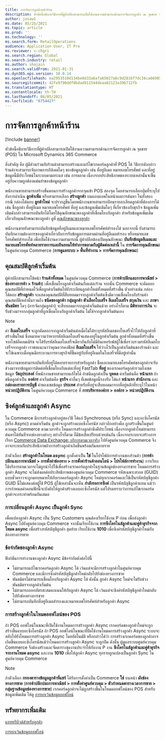 ```yaml
---
title: การจัดการลูกค้าหน้าร้าน
description: หัวข้อนี้อธิบายวิธีการที่ผู้ค้าปลีกสามารถเปิดใช้งานความสามารถด้านการจัดการลูกค้า ณ จุดขาย (POS) ใน Microsoft Dynamics 365 Commerce
author: josaw1
ms.date: 05/25/2021
ms.topic: article
ms.prod: ''
ms.technology: ''
ms.search.form: RetailOperations
audience: Application User, IT Pro
ms.reviewer: v-chgri
ms.search.region: Global
ms.search.industry: retail
ms.author: shajain
ms.search.validFrom: 2021-01-31
ms.dyn365.ops.version: 10.0.14
ms.openlocfilehash: ea2953510d134be0d33a6afa65027a6c9d2816f7dc16ca669859e80ee40f4278
ms.sourcegitcommit: 42fe9790ddf0bdad911544deaa82123a396712fb
ms.translationtype: HT
ms.contentlocale: th-TH
ms.lasthandoff: 08/05/2021
ms.locfileid: "6754427"
---
```

# <a name="customer-management-in-stores"></a>การจัดการลูกค้าหน้าร้าน

[!include [banner](includes/banner.md)]

หัวข้อนี้อธิบายวิธีการที่ผู้ค้าปลีกสามารถเปิดใช้งานความสามารถด้านการจัดการลูกค้า ณ จุดขาย (POS) ใน Microsoft Dynamics 365 Commerce

สิ่งสำคัญ คือ ผู้มีส่วนร่วมกับร้านค้าสามารถสร้างและแก้ไขเรกคอร์ดลูกค้าที่ POS ได้ วิธีการดังกล่าว ร้านค้าจะสามารถจับภาพการอัปเดตใดๆ ของข้อมูลลูกค้า เช่น ที่อยู่อีเมล หมายเลขโทรศัพท์ และที่อยู่ ข้อมูลนี้มีประโยชน์ในระบบตามกระแส เช่น การตลาด เนื่องจากประสิทธิภาพของระบบเหล่านั้นจะขึ้นอยู่กับความถูกต้องแม่นยําของข้อมูลลูกค้า

พนักงานขายสามารถสร้างขั้นตอนการสร้างลูกค้าจากจุดเข้า POS สองจุด โดยสามารถเลือกปุ่มที่ระบุไปยังการดําเนิน **ลูกค้าเพิ่ม** หรือสามารถเลือก **สร้างลูกค้า** บนแถบแอพในหน้าผลการค้นหา ในทั้งสองกรณี กล่องโต้ตอบ **ลูกค้าใหม่** จะปรากฏขึ้นโดยพนักงานขายสามารถป้อนรายละเอียดลูกค้าที่ต้องการได้ เช่น ชื่อลูกค้า ที่อยู่อีเมล หมายเลขโทรศัพท์ ที่อยู่ และข้อมูลเพิ่มเติมใดๆ ที่เกี่ยวข้องกับธุรกิจ ข้อมูลเพิ่มเติมดังกล่าวสามารถบันทึกได้โดยใช้คุณลักษณะของลูกค้าที่เชื่อมโยงกับลูกค้า สำหรับข้อมูลเพิ่มเติมเกี่ยวกับคุณลักษณะของลูกค้า ดูที่ [คุณลักษณะของลูกค้า](dev-itpro/customer-attributes.md)

พนักงานขายยังสามารถบันทึกข้อมูลที่อยู่อีเมลและหมายเลขโทรศัพท์สำรองได้ นอกจากนี้ ยังสามารถบันทึกความต้องการของลูกค้าเกี่ยวกับการรับข้อมูลการตลาดผ่านที่อยู่อีเมลสำรอง หรือหมายเลขโทรศัพท์สำรองได้ เพื่อเปิดใช้งานความสามารถนี้ ผู้ค้าปลีกต้องเปิดคุณลักษณะ **บันทึกข้อมูลอีเมลและหมายเลขโทรศัพท์หลายรายการและยินยอมให้ทำการตลาดกับผู้ติดต่อเหล่านี้** ใน **การจัดการคุณลักษณะ** ในศูนย์ควบคุม Commerce (**การดูแลระบบ \> พื้นที่ทำงาน \> การจัดการคุณลักษณะ**)

## <a name="default-customer-properties"></a>คุณสมบัติลูกค้าเริ่มต้น

ผู้ค้าปลีกสามารถใช้หน้า **ร้านค้าทั้งหมด** ในศูนย์ควบคุม Commerce (**การค้าปลึกและการพาณิชย์ \> ช่องทางการค้า \> ร้านค้า**) เพื่อเชื่อมโยงลูกค้าเริ่มต้นกับแต่ละร้าน จากนั้น Commerce จะคัดลอกคุณสมบัติที่กําหนดไว้เพื่อลูกค้าเริ่มต้นไปยังระเบียนลูกค้าใหม่ทั้งหมดที่สร้างขึ้น ตัวอย่างเช่น กล่องโต้ตอบ **สร้างลูกค้า** จะแสดงคุณสมบัติที่สืบทอดมาจากลูกค้าเริ่มต้นซึ่งมีความเชื่อมโยงกับร้านค้า คุณสมบัติเหล่านั้นรวมถึง **ชนิดของลูกค้า** **กลุ่มลูกค้า** **ตัวเลือกใบเสร็จ** **อีเมลใบเสร็จ** **สกุลเงิน** และ **ภาษา** **พันธมิตร** ใดๆ (การจัดกลุ่มลูกค้า) จะสืบทอดมาจากลูกค้าเริ่มต้นด้วย อย่างไรก็ตาม **มิติทางการเงิน** จะรับช่วงมาจากกลุ่มลูกค้าที่ถูกเชื่อมโยงกับลูกค้าเริ่มต้น ไม่ใช่จากลูกค้าเริ่มต้นเอง

> [!NOTE]
> ค่า **อีเมลใบเสร็จ** จะถูกคัดลอกจากลูกค้าเริ่มต้นต่อเมื่อไม่ได้ระบุรหัสอีเมลของใบเสร็จไว้ให้กับลูกค้าที่สร้างขึ้นใหม่ ซึ่งหมายความว่าหากรหัสอีเมลใบเสร็จแสดงอยู่ในลูกค้าเริ่มต้น ลูกค้าทั้งหมดที่สร้างขึ้นจากไซต์อีคอมเมิร์ซ จะได้รับรหัสอีเมลใบเสร็จเดียวกันกับไม่มีอินเทอร์เฟสผู้ใช้เพื่อรวบรวมรหัสอีเมลใบเสร็จจากลูกค้า เราขอแนะนาว่าคุณควรคงฟิลด์ **อีเมลใบเสร็จ** ให้ว่างไว้เป็นลูกค้าเริ่มต้นของร้านค้า และจะใช้เฉพาะเมื่อคุณมีกระบวนการทางธุรกิจที่ขึ้นอยู่กับที่อยู่อีเมลในใบเสร็จที่มีอยู่เท่านั้น 

พนักงานขายสามารถบันทึกที่อยู่ได้หลายรายการสำหรับลูกค้า ชื่อและหมายเลขโทรศัพท์ของลูกค้าจะรับช่วงมาจากข้อมูลการติดต่อที่เชื่อมโยงกับแต่ละที่อยู่ FastTab **ที่อยู่** ของเรกคอร์ดลูกค้ารวมถึงเขตข้อมูล **วัตถุประสงค์** ที่พนักงานขายสามารถแก้ไขได้ ถ้าชนิดลูกค้าเป็น **บุคคล** ค่าเริ่มต้นคือ **หน้าแรก** ถ้าชนิดลูกค้าเป็น **องค์กร** ค่าเริ่มต้นคือ **ธุรกิจ** ค่าอื่นๆ ที่เขตข้อมูลนี้รองรับ ได้แก่ **หน้าแรก** **สำนักงาน** และ **กล่องลงรายการบัญชี** ค่าของเขตข้อมูล **ประเทศ** สำหรับที่อยู่จะสืบทอดมาจากที่อยู่หลักที่ระบุไว้ในหน้า **หน่วยปฏิบัติงาน** ในศูนย์ควบคุม Commerce ที่ **การบริหารองค์กร \> องค์กร \> หน่วยปฏิบัติงาน**

## <a name="sync-customers-and-async-customers"></a>ซิงค์ลูกค้าและลูกค้า Async

ใน Commerce มีการสร้างลูกค้าอยู่สองวิธี ได้แก่ Synchronous (หรือ Sync) และอะซิงโครนัส (หรือ Async) ตามค่าเริ่มต้น ลูกค้าจะถูกสร้างแบบซิงโครนัส กล่าวอีกอย่างคือ ถูกสร้างขึ้นในศูนย์ควบคุม Commerce ตามเวลาจริง โหมดการสร้างลูกค้าซิงค์ีประโยชน์ เนื่องจากลูกค้าใหม่สามารถค้นหาได้ทันทีจากช่องทางต่างๆ อย่างไรก็ตาม ก็มีข้อเสียเปรียบด้วยเช่นกัน เนื่องจากระบบจะสร้างการเรียก [Commerce Data Exchange: บริการตามเวลาจริง](dev-itpro/define-retail-channel-communications-cdx.md#realtime-service) ไปยังศูนย์ควบคุม Commerce จึงอาจกระทบกับประสิทธิภาพถ้าการสร้างลูกค้าเกิดขึ้นพร้อมกันหลายราย

ถ้าตัวเลือก **สร้างลูกค้าในโหมด async** ถูกตั้งค่าเป็น **ใช่** ในโปรไฟล์การทำงานของร้านค้า (**การค้าปลีกและการพาณิชย์ \> การตั้งค่าช่องทาง \> การตั้งค่าร้านค้าออนไลน์ \> โปรไฟล์การทำงาน**) การเรียกใช้บริการตามเวลาจะไม่ถูกนำไปใช้เพื่อสร้างเรกคอร์ดลูกค้าในฐานข้อมูลช่องทางการขาย โหมดการสร้างลูกค้า Async จะไม่ส่งผลต่อประสิทธิภาพของศูนย์ควบคุม Commerce รหัสเฉพาะสากล (GUID) แบบชั่วคราวจะถูกมอบหมายให้กับเรกคอร์ดลูกค้า Async ใหม่ทุกเรกคอร์ดและใช้เป็นรหัสบัญชีลูกค้า GUID นี้ไม่แสดงต่อผู้ใช้ POS ผู้ใช้เหล่านั้นจะเห็น **กำลังรอการซิงค์** เป็นรหัสบัญชีลูกค้าแทน แม้ว่าการกำหนดค่าคอนฟิกนี้จะบังคับให้ลูกค้าสร้างแบบอะซิงโครนัส แต่โปรดทราบว่าการแก้ไขเรกคอร์ดลูกค้าจะกระทำพร้อมกันเสมอ

### <a name="convert-async-customers-to-sync-customers"></a>การเปลี่ยนลูกค้า Async เป็นลูกค้า Sync 

เพื่อแปลงลูกค้า Async เป็น Sync Customers คุณต้องเรียกใช้งาน P ก่อน เพื่อส่งลูกค้า Async ไปยังศูนย์ควบคุม Commerce จากนั้นเรียกใช้งาน **การซิงโครไนส์ลูกค้าและคู่ค้าธุรกิจจากโหมด async** เพื่อสร้างรหัสบัญชีลูกค้า สุดท้าย เรียกใช้งาน **1010** เพื่อซิงค์รหัสบัญชีลูกค้าใหม่กับช่องทางการขาย

### <a name="async-customer-limitations"></a>ข้อจํากัดของลูกค้า Async

ฟังก์ชันการทำงานของลูกค้า Async มีข้อจํากัดดังต่อไปนี้

- ไม่สามารถแก้ไขเรกคอร์ดลูกค้า Async ได้ เว้นแต่จะมีการสร้างลูกค้าในศูนย์ควบคุม Commerce และมีการซิงค์รหัสบัญชีลูกค้าใหม่กลับไปยังช่องทางการขาย
- พันธมิตรไม่สามารถเชื่อมโยงกับลูกค้า Async ได้ ดังนั้น ลูกค้า Async ใหม่จะไม่รับช่วงพันธมิตรจากลูกค้าเริ่มต้น
- ไม่สามารถออกบัตรสะสมคะแนนให้กับลูกค้า Async ได้ เว้นแต่จะซิงค์รหัสบัญชีลูกค้าใหม่กลับไปยังช่องทางการขาย
- ไม่สามารถบันทึกที่อยู่อีเมลสำรองและหมายเลขโทรศัพท์สำหรับลูกค้า Async

### <a name="customer-creation-in-pos-offline-mode"></a>การสร้างลูกค้าในโหมดออฟไลน์ของ POS

ถ้า POS ออฟไลน์ในขณะที่เปิดใช้งานโหมดการสร้างลูกค้า Async เรกคอร์ดของลูกค้าใหม่จะถูกสร้างขึ้นแบบอะซิงโครนัส ถ้า POS ออฟไลน์ในขณะที่ปิดใช้งานโหมดการสร้างลูกค้า Async ระบบจะสลับไปยังโหมดการสร้างลูกค้า Async โดยอัตโนมัติ หรือกล่าวได้ว่า การสร้างเรกคอร์ดของลูกค้าอาจเกิดขึ้นแบบอะซิงโครนัสแม้ว่าโหมดการสร้างลูกค้า Async จะถูกปิด ดังนั้น ผู้ดูแลระบบศูนย์ควบคุม Commerce จึงต้องสร้างและจัดตารางชุดงานประจำให้กับงาน P งาน **ซิงโครไนส์ลูกค้าและคู่ค้าธุรกิจจากงานโหมด async** และงาน **1010** เพื่อให้ลูกค้า Async ทุกรายถูกแปลงเป็นลูกค้า Sync ในศูนย์ควบคุม Commerce

> [!NOTE]
> ถ้าตัวเลือก **กรองตารางข้อมูลลูกค้าที่แชร์** ได้รับการตั้งค่าเป็น Commerce **ใช่** บนหน้า **ผังช่องทางการขาย** (**การค้าปลึกปละการพาณิชย์ \> การตั้งค่าศูนย์ควบคุม \> ตัวกำหนดตารางเวลาการขาย \> กลุ่มฐานข้อมูลช่องทางการขาย**) เรกคอร์ดลูกค้าจะไม่ถูกสร้างขึ้นในโหมดออฟไลน์ของ POS สำหรับข้อมูลเพิ่มเติม ให้ดู [การยกเว้นข้อมูลออฟไลน์](dev-itpro/implementation-considerations-cdx.md#offline-data-exclusion)

## <a name="additional-resources"></a>ทรัพยากรเพิ่มเติม

[แอททริบิวต์สำหรับลูกค้า](dev-itpro/customer-attributes.md)

[การยกเว้นข้อมูลออฟไลน์](dev-itpro/implementation-considerations-cdx.md#offline-data-exclusion)
